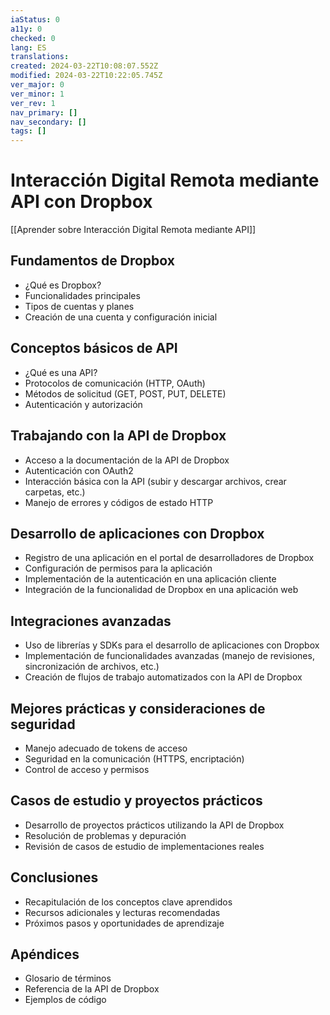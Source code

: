 ```yaml
---
iaStatus: 0
a11y: 0
checked: 0
lang: ES
translations: 
created: 2024-03-22T10:08:07.552Z
modified: 2024-03-22T10:22:05.745Z
ver_major: 0
ver_minor: 1
ver_rev: 1
nav_primary: []
nav_secondary: []
tags: []
---
```

# Interacción Digital Remota mediante API con Dropbox

[[Aprender sobre Interacción Digital Remota mediante API]]

## Fundamentos de Dropbox
- ¿Qué es Dropbox?
- Funcionalidades principales
- Tipos de cuentas y planes
- Creación de una cuenta y configuración inicial

## Conceptos básicos de API
- ¿Qué es una API?
- Protocolos de comunicación (HTTP, OAuth)
- Métodos de solicitud (GET, POST, PUT, DELETE)
- Autenticación y autorización

## Trabajando con la API de Dropbox
- Acceso a la documentación de la API de Dropbox
- Autenticación con OAuth2
- Interacción básica con la API (subir y descargar archivos, crear carpetas, etc.)
- Manejo de errores y códigos de estado HTTP

## Desarrollo de aplicaciones con Dropbox
- Registro de una aplicación en el portal de desarrolladores de Dropbox
- Configuración de permisos para la aplicación
- Implementación de la autenticación en una aplicación cliente
- Integración de la funcionalidad de Dropbox en una aplicación web

## Integraciones avanzadas
- Uso de librerías y SDKs para el desarrollo de aplicaciones con Dropbox
- Implementación de funcionalidades avanzadas (manejo de revisiones, sincronización de archivos, etc.)
- Creación de flujos de trabajo automatizados con la API de Dropbox

## Mejores prácticas y consideraciones de seguridad
- Manejo adecuado de tokens de acceso
- Seguridad en la comunicación (HTTPS, encriptación)
- Control de acceso y permisos

## Casos de estudio y proyectos prácticos
- Desarrollo de proyectos prácticos utilizando la API de Dropbox
- Resolución de problemas y depuración
- Revisión de casos de estudio de implementaciones reales

## Conclusiones
- Recapitulación de los conceptos clave aprendidos
- Recursos adicionales y lecturas recomendadas
- Próximos pasos y oportunidades de aprendizaje

## Apéndices
- Glosario de términos
- Referencia de la API de Dropbox
- Ejemplos de código
